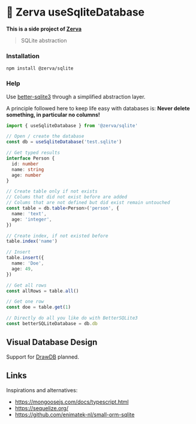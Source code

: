 # 🌱 Zerva useSqliteDatabase

**This is a side project of [Zerva](https://github.com/holtwick/zerva)**

> SQLite abstraction

### Installation

```
npm install @zerva/sqlite
```

### Help

Use [better-sqlite3](https://www.npmjs.com/package/better-sqlite3) through a simplified abstraction layer.

A principle followed here to keep life easy with databases is: **Never delete something, in particular no columns!**

```ts
import { useSqliteDatabase } from '@zerva/sqlite'

// Open / create the database
const db = useSqliteDatabase('test.sqlite')

// Get typed results
interface Person {
  id: number
  name: string
  age: number
}

// Create table only if not exists
// Colums that did not exist before are added
// Colums that are not defined but did exist remain untouched
const table = db.table<Person>('person', {
  name: 'text',
  age: 'integer',
})

// Create index, if not existed before
table.index('name')

// Insert
table.insert({
  name: 'Doe',
  age: 49,
})

// Get all rows
const allRows = table.all()

// Get one row
const doe = table.get(1)

// Directly do all you like do with BetterSQLite3
const betterSQLiteDatabase = db.db
```

## Visual Database Design

Support for [DrawDB](https://drawdb.vercel.app/editor) planned.

## Links

Inspirations and alternatives:

- https://mongoosejs.com/docs/typescript.html
- https://sequelize.org/
- https://github.com/enimatek-nl/small-orm-sqlite
